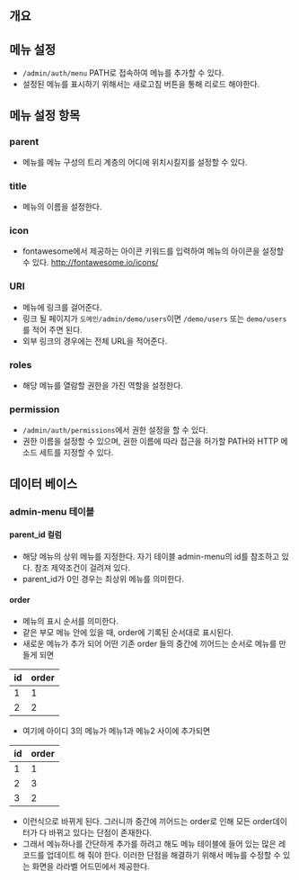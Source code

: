 ## 개요
## 메뉴 설정
- `/admin/auth/menu` PATH로 접속하여 메뉴를 추가할 수 있다.
- 설정된 메뉴를 표시하기 위해서는 새로고침 버튼을 통해 리로드 해야한다.

## 메뉴 설정 항목
### parent
- 메뉴를 메뉴 구성의 트리 계층의 어디에 위치시킬지를 설정할 수 있다.

### title
- 메뉴의 이름을 설정한다.

### icon
- fontawesome에서 제공하는 아이콘 키워드를 입력하여 메뉴의 아이콘을 설정할 수 있다. http://fontawesome.io/icons/

### URI
- 메뉴에 링크를 걸어준다. 
- 링크 될 페이지가 `도메인/admin/demo/users`이면 `/demo/users` 또는 `demo/users`를 적어 주면 된다.
- 외부 링크의 경우에는 전체 URL을 적어준다.

### roles
- 해당 메뉴를 열람할 권한을 가진 역할을 설정한다.

### permission
- `/admin/auth/permissions`에서 권한 설정을 할 수 있다.
- 권한 이름을 설정할 수 있으며, 권한 이름에 따라 접근을 허가할 PATH와 HTTP 메소드 세트를 지정할 수 있다.

## 데이터 베이스
### admin-menu 테이블
#### parent_id 컬럼
- 해당 메뉴의 상위 메뉴를 지정한다. 자기 테이블 admin-menu의 id를 참조하고 있다. 참조 제약조건이 걸려져 있다.
- parent_id가 0인 경우는 최상위 메뉴를 의미한다.

#### order
- 메뉴의 표시 순서를 의미한다.
- 같은 부모 메뉴 안에 있을 때, order에 기록된 순서대로 표시된다.
- 새로운 메뉴가 추가 되어 어떤 기존 order 들의 중간에 끼어드는 순서로 메뉴를 만들게 되면

| id | order |
|----|-------|
| 1  | 1     |
| 2  | 2     |

- 여기에 아이디 3의 메뉴가 메뉴1과 메뉴2 사이에 추가되면 

| id | order |
|----|-------|
| 1  | 1     |
| 2  | 3     |
| 3  | 2     |

- 이런식으로 바뀌게 된다. 그러니까 중간에 끼어드는 order로 인해 모든 order데이터가 다 바뀌고 있다는 단점이 존재한다.
- 그래서 메뉴하나를 간단하게 추가를 하려고 해도 메뉴 테이블에 들어 있는 많은 레코드를 업데이트 해 줘야 한다. 이러한 단점을 해결하기 위해서 메뉴를 수정할 수 있는 화면을 라라벨 어드민에서 제공한다.